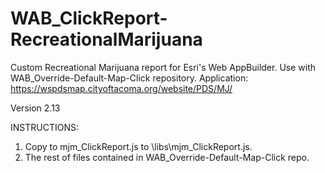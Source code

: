 # WAB_ClickReport-RecreationalMarijuana
Custom Recreational Marijuana report for Esri's Web AppBuilder. Use with WAB_Override-Default-Map-Click repository. Application: https://wspdsmap.cityoftacoma.org/website/PDS/MJ/

Version 2.13

INSTRUCTIONS:

1. Copy to mjm_ClickReport.js to \libs\mjm_ClickReport.js.
2. The rest of files contained in WAB_Override-Default-Map-Click repo.
